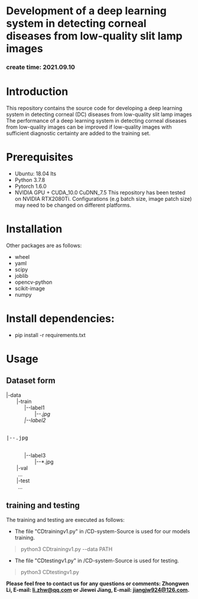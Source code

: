 # Development of a deep learning system in detecting corneal diseases from low-quality slit lamp images
### create time: 2021.09.10

# Introduction
This repository contains the source code for developing a deep learning system  in detecting corneal (DC) diseases from low-quality slit lamp images 
The performance of a deep learning system in detecting corneal diseases from low-quality images can be improved if low-quality images with sufficient diagnostic certainty are added to the training set.

# Prerequisites

* Ubuntu: 18.04 lts
* Python 3.7.8
* Pytorch 1.6.0
* NVIDIA GPU + CUDA_10.0 CuDNN_7.5
This repository has been tested on NVIDIA RTX2080Ti. Configurations (e.g batch size, image patch size) may need to be changed on different platforms.

# Installation
Other packages are as follows:

* wheel
* yaml
* scipy
* joblib
* opencv-python
* scikit-image
* numpy
# Install dependencies:

* pip install -r requirements.txt
# Usage
## Dataset form

|-data  
&ensp;&ensp;&ensp;&ensp;|-train  
&ensp;&ensp;&ensp;&ensp;&ensp;&ensp;&ensp;|--label1  
&ensp;&ensp;&ensp;&ensp;&ensp;&ensp;&ensp;&ensp;&ensp;&ensp;&ensp;|--*.jpg  
&ensp;&ensp;&ensp;&ensp;&ensp;&ensp;&ensp;|--label2  
&ensp;&ensp;&ensp;&ensp;&ensp;&ensp;&ensp;&ensp;&ensp;&ensp;&ensp;<pre>|--*.jpg</pre>  
&ensp;&ensp;&ensp;&ensp;&ensp;&ensp;&ensp;|--label3      
&ensp;&ensp;&ensp;&ensp;&ensp;&ensp;&ensp;&ensp;&ensp;&ensp;&ensp;|--*.jpg  
&ensp;&ensp;&ensp;&ensp;|-val   
&ensp;&ensp;&ensp;&ensp; ...  
&ensp;&ensp;&ensp;&ensp;|-test   
&ensp;&ensp;&ensp;&ensp; ...  
 
## training and testing ##
The training and testing are executed as follows:

* The file "CDtrainingv1.py" in /CD-system-Source is used for our models training.
> python3 CDtrainingv1.py --data PATH

* The file "CDtestingv1.py" in /CD-system-Source is used for testing.
> python3 CDtestingv1.py 


**Please feel free to contact us for any questions or comments: Zhongwen Li, E-mail: li.zhw@qq.com or Jiewei Jiang, E-mail: jiangjw924@126.com.**
